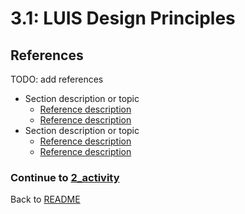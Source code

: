 # 3.1: LUIS Design Principles

## References

TODO: add references
- Section description or topic
    - [Reference description](linkhere)
    - [Reference description](linkhere)
- Section description or topic
    - [Reference description](linkhere)
    - [Reference description](linkhere)
















### Continue to [2_activity](./2_activity.md)
Back to [README](./0_README.md)